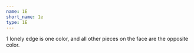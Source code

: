 ```yaml
---
name: 1E
short_name: 1e
type: 1E
---
```


1 lonely edge is one color, and all other pieces on the face are the opposite color.
